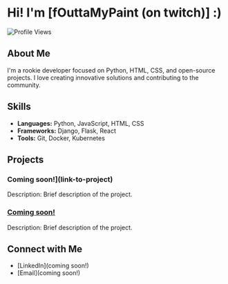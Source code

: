 # Hi! I'm [fOuttaMyPaint (on twitch)] :)

![Profile Views](https://komarev.com/ghpvc/?username=fOuttaMyPaint&color=blue)

## About Me

I'm a rookie developer focused on Python, HTML, CSS, and open-source projects. I love creating innovative solutions and contributing to the community.

## Skills

- **Languages:** Python, JavaScript, HTML, CSS
- **Frameworks:** Django, Flask, React
- **Tools:** Git, Docker, Kubernetes

## Projects

### Coming soon!](link-to-project)
Description: Brief description of the project.

### [Coming soon!](link-to-project)
Description: Brief description of the project.

## Connect with Me

- [LinkedIn](coming soon!)
- [Email](coming soon!)
